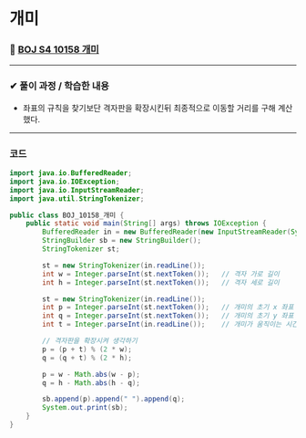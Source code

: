 # **개미**
### 📌 [BOJ S4 10158 개미](https://www.acmicpc.net/problem/10158)
-------------
### **✔ 풀이 과정 / 학습한 내용**
- 좌표의 규칙을 찾기보단 격자판을 확장시킨뒤 최종적으로 이동할 거리를 구해 계산했다.
-------------
### **코드**
```java
import java.io.BufferedReader;
import java.io.IOException;
import java.io.InputStreamReader;
import java.util.StringTokenizer;

public class BOJ_10158_개미 {
    public static void main(String[] args) throws IOException {
        BufferedReader in = new BufferedReader(new InputStreamReader(System.in));
        StringBuilder sb = new StringBuilder();
        StringTokenizer st;

        st = new StringTokenizer(in.readLine());
        int w = Integer.parseInt(st.nextToken());   // 격자 가로 길이
        int h = Integer.parseInt(st.nextToken());   // 격자 세로 길이

        st = new StringTokenizer(in.readLine());
        int p = Integer.parseInt(st.nextToken());   // 개미의 초기 x 좌표
        int q = Integer.parseInt(st.nextToken());   // 개미의 초기 y 좌표
        int t = Integer.parseInt(in.readLine());    // 개미가 움직이는 시간

        // 격자판을 확장시켜 생각하기
        p = (p + t) % (2 * w);
        q = (q + t) % (2 * h);

        p = w - Math.abs(w - p);
        q = h - Math.abs(h - q);

        sb.append(p).append(" ").append(q);
        System.out.print(sb);
    }
}
```